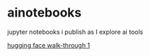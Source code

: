 # ainotebooks
jupyter notebooks i publish as I explore ai tools



[hugging face walk-through 1](https://youtu.be/tuWF-uCjbzM)



